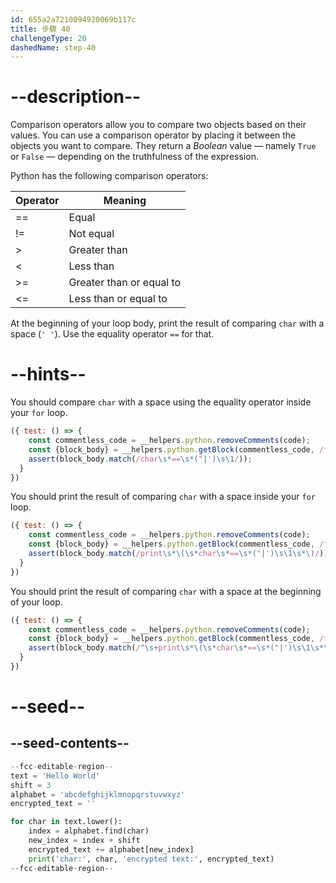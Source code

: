```yaml
---
id: 655a2a7210094920069b117c
title: 步驟 40
challengeType: 20
dashedName: step-40
---
```


# --description--

Comparison operators allow you to compare two objects based on their values. You can use a comparison operator by placing it between the objects you want to compare. They return a *Boolean* value — namely `True` or `False` — depending on the truthfulness of the expression.

Python has the following comparison operators:

<table>
  <thead>
    <tr>
      <th>Operator</th>
      <th>Meaning</th>
    </tr>
  </thead>
  <tbody>
    <tr>
      <td>==</td>
      <td>Equal</td>
    </tr>
    <tr>
      <td>!=</td>
      <td>Not equal</td>
    </tr>
    <tr>
      <td>&gt;</td>
      <td>Greater than</td>
    </tr>
    <tr>
      <td>&lt;</td>
      <td>Less than</td>
    </tr>
    <tr>
      <td>&gt;=</td>
      <td>Greater than or equal to</td>
    </tr>
    <tr>
      <td>&lt;=</td>
      <td>Less than or equal to</td>
    </tr>
  </tbody>
</table>

At the beginning of your loop body, print the result of comparing `char` with a space (`' '`). Use the equality operator `==` for that.

# --hints--

You should compare `char` with a space using the equality operator inside your `for` loop.

```js
({ test: () => {
    const commentless_code = __helpers.python.removeComments(code);
    const {block_body} = __helpers.python.getBlock(commentless_code, /for\s+char\s+in\s+text\.lower\s*\(\s*\)\s*/);
    assert(block_body.match(/char\s*==\s*("|')\s\1/));
  }
})
```

You should print the result of comparing `char` with a space inside your `for` loop.

```js
({ test: () => {
    const commentless_code = __helpers.python.removeComments(code);
    const {block_body} = __helpers.python.getBlock(commentless_code, /for\s+char\s+in\s+text\.lower\s*\(\s*\)\s*/);
    assert(block_body.match(/print\s*\(\s*char\s*==\s*("|')\s\1\s*\)/));
  }
})
```

You should print the result of comparing `char` with a space at the beginning of your loop.

```js
({ test: () => {
    const commentless_code = __helpers.python.removeComments(code);
    const {block_body} = __helpers.python.getBlock(commentless_code, /for\s+char\s+in\s+text\.lower\s*\(\s*\)\s*/);
    assert(block_body.match(/^\s+print\s*\(\s*char\s*==\s*("|')\s\1\s*\)/));
  }
})
```

# --seed--

## --seed-contents--

```py
--fcc-editable-region--
text = 'Hello World'
shift = 3
alphabet = 'abcdefghijklmnopqrstuvwxyz'
encrypted_text = ''

for char in text.lower():
    index = alphabet.find(char)
    new_index = index + shift
    encrypted_text += alphabet[new_index]
    print('char:', char, 'encrypted text:', encrypted_text)
--fcc-editable-region--
```
